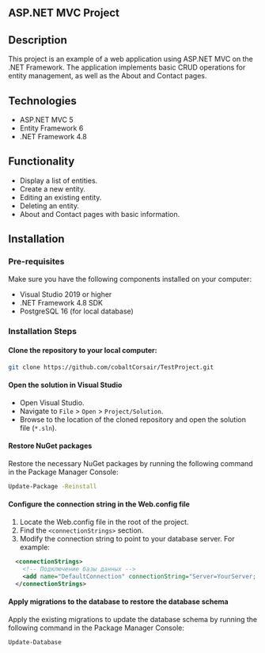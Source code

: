 ## ASP.NET MVC Project

## Description
This project is an example of a web application using ASP.NET MVC on the .NET Framework. 
The application implements basic CRUD operations for entity management, as well as the About and Contact pages.

## Technologies
- ASP.NET MVC 5
- Entity Framework 6
- .NET Framework 4.8

## Functionality
- Display a list of entities.
- Create a new entity.
- Editing an existing entity.
- Deleting an entity.
- About and Contact pages with basic information.

## Installation

### Pre-requisites
Make sure you have the following components installed on your computer:
- Visual Studio 2019 or higher
- .NET Framework 4.8 SDK
- PostgreSQL 16 (for local database)

### Installation Steps

#### Clone the repository to your local computer:
 ```bash 
 git clone https://github.com/cobaltCorsair/TestProject.git
 ```
#### Open the solution in Visual Studio
- Open Visual Studio.
- Navigate to `File` > `Open` > `Project/Solution`.
- Browse to the location of the cloned repository and open the solution file (`*.sln`).

#### Restore NuGet packages
Restore the necessary NuGet packages by running the following command in the Package Manager Console:
```bash
Update-Package -Reinstall
 ```
#### Configure the connection string in the Web.config file
1. Locate the Web.config file in the root of the project.
2. Find the `<connectionStrings>` section.
3. Modify the connection string to point to your database server. For example:

```xml
  <connectionStrings>
    <!-- Подключение базы данных -->
    <add name="DefaultConnection" connectionString="Server=YourServer; Port=YourPort; Database=YourDatabaseName; User Id=YourUserName; Password=YourPassword;" providerName="Npgsql" />
  </connectionStrings>
 ```

#### Apply migrations to the database to restore the database schema
Apply the existing migrations to update the database schema by running the following command in the Package Manager Console:

```bash
Update-Database
